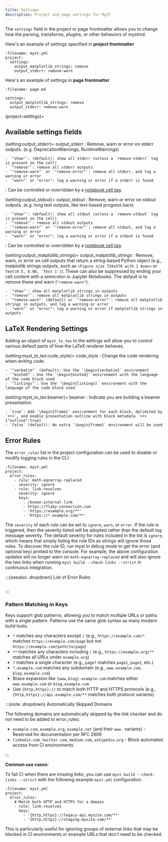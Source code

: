 ```yaml
---
title: Settings
description: Project and page settings for MyST
---
```


The `settings` field in the project or page frontmatter allows you to change how the parsing, transforms, plugins, or other behaviors of mystmd.

Here's an example of settings specified in **project frontmatter**

```{code-block} yaml
:filename: myst.yml
project:
  settings:
    output_matplotlib_strings: remove
    output_stderr: remove-warn
```

Here's an example of settings in **page frontmatter**

```{code-block} yaml
:filename: page.md

settings:
  output_matplotlib_strings: remove
  output_stderr: remove-warn
```

(project-settings)=

## Available settings fields

(setting:output_stderr)=
output_stderr
: Remove, warn or error on stderr outputs. (e.g. DeprecationWarnings, RuntimeWarnings)

    - `"show"`: (default): show all stderr (unless a `remove-stderr` tag is present on the cell)
    - `"remove"`: remove all stderr outputs
    - `"remove-warn"` or `"remove-error"`: remove all stderr, and log a warning or error
    - `"warn"` or "error": log a warning or error if a stderr is found

: Can be controlled or overridden by a [notebook cell tag](#tbl:notebook-cell-tags).

(setting:output_stdout)=
output_stdout
: Remove, warn or error on stdout outputs. (e.g. long text outputs, like text-based progress bars)

    - `"show"`: (default): show all stdout (unless a `remove-stdout` tag is present on the cell)
    - `"remove"`: remove all stdout outputs
    - `"remove-warn"` or `"remove-error"`: remove all stdout, and log a warning or error
    - `"warn"` or "error": log a warning or error if a stdout is found

: Can be controlled or overridden by a [notebook cell tag](#tbl:notebook-cell-tags).

(setting:output_matplotlib_strings)=
output_matplotlib_strings
: Remove, warn, or error on cell outputs that return a string-based Python object (e.g., matplotlib strings outputs, such as `<Figure size 720x576 with 1 Axes>` or `Text(0.5, 0.98, 'Test 1')`). These can also be suppressed by ending your cell content with a semicolon in Jupyter Notebooks. The default is to remove these and warn (`"remove-warn"`).

    - `"show"`: show all matplotlib strings in outputs
    - `"remove"`: remove all matplotlib strings in outputs
    - `"remove-warn"` (default) or `"remove-error"`: remove all matplotlib strings in outputs, and log a warning or error
    - `"warn"` or "error": log a warning or error if matplotlib strings in outputs

## LaTeX Rendering Settings

Adding an object of `myst_to_tex` to the settings will allow you to control various default parts of how the LaTeX renderer behaves.

(setting:myst_to_tex:code_style)=
code_style
: Change the code rendering when writing code.

    - `"verbatim"` (default): Use the `\begin{verbatim}` environment
    - `"minted"`: Use the `\begin{minted}` environment with the language of the code block used
    - `"listings"`: Use the `\begin{listings}` environment with the language of the code block used

(setting:myst_to_tex:beamer)=
beamer
: Indicate you are building a beamer presentation.

    - `true`: Add `\begin{frame}` environment for each block, delimited by `+++`, and enable presentation outline with block metadata `+++ {"outline":true}`
    - `false` (default): No extra `\begin{frame}` environment will be used

## Error Rules

The `error_rules` list in the project configuration can be used to disable or modify logging rules in the CLI:

```{code-block} yaml
:filename: myst.yml
project:
  error_rules:
    - rule: math-eqnarray-replaced
      severity: ignore
    - rule: link-resolves
      severity: ignore
      keys:
        - /known-internal-link
        - https://flaky-connection.com
        - 'https://example.org/**'
        - 'https://*.example.com/**'
```

The `severity` of each rule can be set to `ignore`, `warn`, or `error`. If the rule is triggered, then the severity listed will be adopted rather than the default log message severity. The default severity for rules included in the list is `ignore`, which means that simply listing the rule IDs as strings will ignore those rules. To discover the rule ID, run myst in debug mode to get the error (and optional key) printed to the console. For example, the above configuration updates will no longer warn on `math-eqnarray-replaced` and will also ignore the two links when running `myst build --check-links --strict` in continuous integration.

:::{seealso .dropdown} List of Error Rules

```{myst:error-rules-list}

```

:::

### Pattern Matching in Keys

Keys support glob patterns, allowing you to match multiple URLs or paths with a single pattern. Patterns use the same glob syntax as many modern build tools:

- `*` matches any characters except `/` (e.g., `https://example.com/*` matches `https://example.com/page` but not `https://example.com/path/to/page`)
- `**` matches any characters including `/` (e.g., `https://example.org/**` matches all URLs under `example.org`)
- `?` matches a single character (e.g., `page?` matches `page1`, `page2`, etc.)
- `*.example.com` matches any subdomain (e.g., `www.example.com`, `blog.example.com`)
- Brace expansion like `{www,blog}.example.com` matches either `www.example.com` or `blog.example.com`
- Use `{http,https}://` to match both HTTP and HTTPS protocols (e.g., `{http,https}://api.example.com/**` matches both protocol variants)

:::{note .dropdown} Automatically Skipped Domains

The following domains are automatically skipped by the link checker and do not need to be added to error_rules:

- `example.com`, `example.org`, `example.net` (and their `www.` variants) - Reserved for documentation per RFC 2606
- `linkedin.com`, `twitter.com`, `medium.com`, `wikipedia.org` - Block automated access from CI environments

:::

**Common use cases:**

To fail CI when there are missing links, you can use `myst build --check-links --strict` with the following example `myst.yml` configuration.

```{code-block} yaml
:filename: myst.yml
project:
  error_rules:
    # Match both HTTP and HTTPS for a domain
    - rule: link-resolves
      keys:
        - '{http,https}://legacy-api.mysite.com/**'
        - '{http,https}://staging.mysite.com/**'
```

This is particularly useful for ignoring groups of external links that may be blocked in CI environments or example URLs that don't need to be checked.
